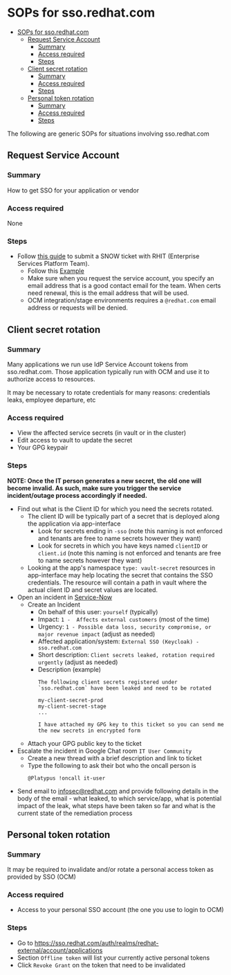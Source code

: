 # SOPs for sso.redhat.com

- [SOPs for sso.redhat.com](#sops-for-ssoredhatcom)
  - [Request Service Account](#request-service-account)
    - [Summary](#summary)
    - [Access required](#access-required)
    - [Steps](#steps)
  - [Client secret rotation](#client-secret-rotation)
    - [Summary](#summary)
    - [Access required](#access-required)
    - [Steps](#steps)
  - [Personal token rotation](#personal-token-rotation)
    - [Summary](#summary-1)
    - [Access required](#access-required-1)
    - [Steps](#steps-1)

The following are generic SOPs for situations involving sso.redhat.com

## Request Service Account

### Summary

How to get SSO for your application or vendor

### Access required

None

### Steps

- Follow [this guide](https://source.redhat.com/groups/public/identity-access-management/identity__access_management_wiki/how_to_get_sso_for_your_application_or_vendor_abridged) to submit a SNOW ticket with RHIT (Enterprise Services Platform Team).
  - Follow this [Example](https://redhat.service-now.com/surl.do?n=RH0053947)
  - Make sure when you request the service account, you specify an email address that is a good contact email for the team. When certs need renewal, this is the email address that will be used.
  - OCM integration/stage environments requires a `@redhat.com` email address or requests will be denied.


## Client secret rotation

### Summary

Many applications we run use IdP Service Account tokens from sso.redhat.com. Those application typically run with OCM and use it to authorize access to resources.

It may be necessary to rotate credentials for many reasons: credentials leaks, employee departure, etc

### Access required

- View the affected service secrets (in vault or in the cluster)
- Edit access to vault to update the secret
- Your GPG keypair

### Steps

**NOTE: Once the IT person generates a new secret, the old one will become invalid. As such, make sure you trigger the service incident/outage process accordingly if needed.**

- Find out what is the Client ID for which you need the secrets rotated.
  - The client ID will be typically part of a secret that is deployed along the application via app-interface
    - Look for secrets ending in `-sso` (note this naming is not enforced and tenants are free to name secrets however they want)
    - Look for secrets in which you have keys named `clientID` or `client.id` (note this naming is not enforced and tenants are free to name secrets however they want)
  - Looking at the app's namespace `type: vault-secret` resources in app-interface may help locating the secret that contains the SSO credentials. The resource will contain a path in vault where the actual client ID and secret values are located.
- Open an incident in [Service-Now](https://redhat.service-now.com/)
  - Create an Incident
    - On behalf of this user: `yourself` (typically)
    - Impact: `1 -  Affects external customers` (most of the time)
    - Urgency: `1 - Possible data loss, security compromise, or major revenue impact` (adjust as needed)
    - Affected application/system: `External SSO (Keycloak) - sso.redhat.com`
    - Short description: `Client secrets leaked, rotation required urgently` (adjust as needed)
    - Description (example)
        ```
        The following client secrets registered under `sso.redhat.com` have been leaked and need to be rotated

        my-client-secret-prod
        my-client-secret-stage
        ...

        I have attached my GPG key to this ticket so you can send me the new secrets in encrypted form
        ```
  - Attach your GPG public key to the ticket
- Escalate the incident in Google Chat room `IT User Community`
    - Create a new thread with a brief description and link to ticket
    - Type the following to ask their bot who the oncall person is
        ```
        @Platypus !oncall it-user
        ```
- Send email to infosec@redhat.com and provide following details in the body of the email - what leaked, to which service/app, what is potential impact of the leak, what steps have been taken so far and what is the current state of the remediation process

## Personal token rotation

### Summary

It may be required to invalidate and/or rotate a personal access token as provided by SSO (OCM)

### Access required

- Access to your personal SSO account (the one you use to login to OCM)

### Steps

- Go to https://sso.redhat.com/auth/realms/redhat-external/account/applications
- Section `Offline token` will list your currently active personal tokens
- Click `Revoke Grant` on the token that need to be invalidated
